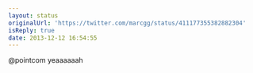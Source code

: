 ```yaml
---
layout: status
originalUrl: 'https://twitter.com/marcgg/status/411177355382882304'
isReply: true
date: 2013-12-12 16:54:55
---
```


@pointcom yeaaaaaah
